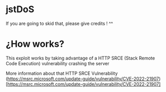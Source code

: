 # jstDoS

If you are going to skid that, please give credits ! ^^

# ¿How works?

This exploit works by taking advantage of a HTTP SRCE (Stack Remote Code Execution) vulnerability crashing the server

More information about that HTTP SRCE Vulnerability (https://msrc.microsoft.com/update-guide/vulnerability/CVE-2022-21907)[https://msrc.microsoft.com/update-guide/vulnerability/CVE-2022-21907]
